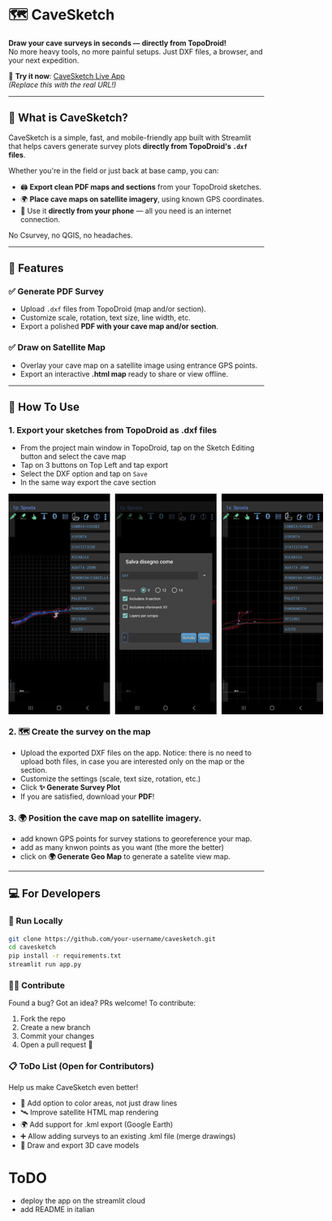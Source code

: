 # 🗺️ CaveSketch

**Draw your cave surveys in seconds — directly from TopoDroid!**  
No more heavy tools, no more painful setups. Just DXF files, a browser, and your next expedition.

🔗 **Try it now**: [CaveSketch Live App](https://your-deployed-app-url.com)  
*(Replace this with the real URL!)*

---

## 🚀 What is CaveSketch?

CaveSketch is a simple, fast, and mobile-friendly app built with Streamlit that helps cavers generate survey plots **directly from TopoDroid's `.dxf` files**.

Whether you're in the field or just back at base camp, you can:
- 🖨️ **Export clean PDF maps and sections** from your TopoDroid sketches.
- 🌍 **Place cave maps on satellite imagery**, using known GPS coordinates.
- 📱 Use it **directly from your phone** — all you need is an internet connection.

No Csurvey, no QGIS, no headaches.

---

## 🧭 Features

### ✅ Generate PDF Survey
- Upload `.dxf` files from TopoDroid (map and/or section).
- Customize scale, rotation, text size, line width, etc.
- Export a polished **PDF with your cave map and/or section**.

### ✅ Draw on Satellite Map
- Overlay your cave map on a satellite image using entrance GPS points.
- Export an interactive **.html map** ready to share or view offline.

---

## 📸 How To Use

### 1. Export your sketches from TopoDroid as **.dxf** files
   - From the project main window in TopoDroid, tap on the Sketch Editing button and select the cave map
   -  Tap on 3 buttons on Top Left and tap export
   - Select the DXF option and tap on `Save`
   - In the same way export the cave section

<div style="display: flex; gap: 10px; justify-content: space-between;">
  <img src="imgs/map_export.jpg" style="width: 200px;">
  <img src="imgs/export_format.jpg" style="width: 200px;">
  <img src="imgs/section_export.jpg" style="width: 200px;">
</div>


### 2. 🗺️ Create the survey on the map
   - Upload the exported DXF files on the app. Notice: there is no need to upload both files, in case you are interested only on the map or the section.
   - Customize the settings (scale, text size, rotation, etc.)
   - Click **✨ Generate Survey Plot**
   - If you are satisfied, download your **PDF**!

### 3. 🌍 Position the cave map on satellite imagery.
   - add known GPS points for survey stations to georeference your map.
   - add as many knwon points as you want (the more the better)
   - click on **🌍 Generate Geo Map** to generate a satelite view map.

---

## 💻 For Developers

### 🔧 Run Locally

```bash
git clone https://github.com/your-username/cavesketch.git
cd cavesketch
pip install -r requirements.txt
streamlit run app.py
```

### 🧑‍💻 Contribute
Found a bug? Got an idea? PRs welcome!
To contribute:

1. Fork the repo
2. Create a new branch
3. Commit your changes
4. Open a pull request 🚀

### 📋 ToDo List (Open for Contributors)
Help us make CaveSketch even better!

- 🎨 Add option to color areas, not just draw lines
- 🛰️ Improve satellite HTML map rendering
- 🌍 Add support for .kml export (Google Earth)
- ➕ Allow adding surveys to an existing .kml file (merge drawings)
- 🧊 Draw and export 3D cave models


# ToDO
- deploy the app on the streamlit cloud
- add README in italian